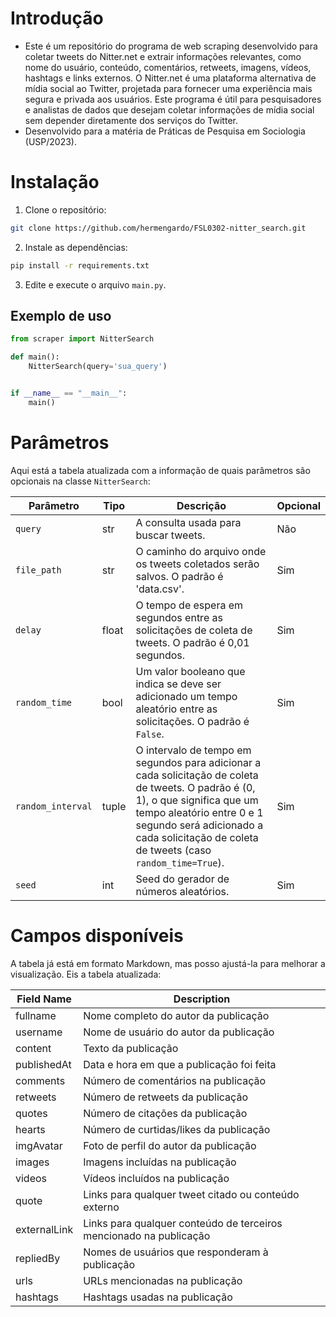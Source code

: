 # **Introdução**
- Este é um repositório do programa de web scraping desenvolvido para coletar tweets do Nitter.net e extrair informações relevantes, como nome do usuário, conteúdo, comentários, retweets, imagens, vídeos, hashtags e links externos. O Nitter.net é uma plataforma alternativa de mídia social ao Twitter, projetada para fornecer uma experiência mais segura e privada aos usuários. Este programa é útil para pesquisadores e analistas de dados que desejam coletar informações de mídia social sem depender diretamente dos serviços do Twitter.
- Desenvolvido para a matéria de Práticas de Pesquisa em Sociologia (USP/2023).

# **Instalação**
1. Clone o repositório:
```sh
git clone https://github.com/hermengardo/FSL0302-nitter_search.git
```

2. Instale as dependências:
```sh
pip install -r requirements.txt
```

3. Edite e execute o arquivo `main.py`.

## Exemplo de uso

```python
from scraper import NitterSearch

def main():
    NitterSearch(query='sua_query')


if __name__ == "__main__":
    main()
```

# **Parâmetros**
Aqui está a tabela atualizada com a informação de quais parâmetros são opcionais na classe `NitterSearch`:

| Parâmetro | Tipo | Descrição | Opcional |
| --- | --- | --- | --- |
| `query` | str | A consulta usada para buscar tweets. | Não |
| `file_path` | str | O caminho do arquivo onde os tweets coletados serão salvos. O padrão é 'data.csv'. | Sim |
| `delay` | float | O tempo de espera em segundos entre as solicitações de coleta de tweets. O padrão é 0,01 segundos. | Sim |
| `random_time` | bool | Um valor booleano que indica se deve ser adicionado um tempo aleatório entre as solicitações. O padrão é `False`. | Sim |
| `random_interval` | tuple | O intervalo de tempo em segundos para adicionar a cada solicitação de coleta de tweets. O padrão é (0, 1), o que significa que um tempo aleatório entre 0 e 1 segundo será adicionado a cada solicitação de coleta de tweets (caso `random_time=True`). | Sim |
| `seed` | int | Seed do gerador de números aleatórios. | Sim |

# **Campos disponíveis**
A tabela já está em formato Markdown, mas posso ajustá-la para melhorar a visualização. Eis a tabela atualizada:

| Field Name         | Description                                                           |
|--------------------|-----------------------------------------------------------------------|
| fullname           | Nome completo do autor da publicação                                   |
| username           | Nome de usuário do autor da publicação                                 |
| content            | Texto da publicação                                                   |
| publishedAt | Data e hora em que a publicação foi feita                              |
| comments         | Número de comentários na publicação                                    |
| retweets         | Número de retweets da publicação                                       |
| quotes           | Número de citações da publicação                                       |
| hearts           | Número de curtidas/likes da publicação                                 |
| imgAvatar         | Foto de perfil do autor da publicação                                  |
| images             | Imagens incluídas na publicação                                         |
| videos             | Vídeos incluídos na publicação                                         |
| quote              | Links para qualquer tweet citado ou conteúdo externo                   |
| externalLink        | Links para qualquer conteúdo de terceiros mencionado na publicação     |
| repliedBy         | Nomes de usuários que responderam à publicação                          |
| urls               | URLs mencionadas na publicação                                          |
| hashtags           | Hashtags usadas na publicação                                          |
